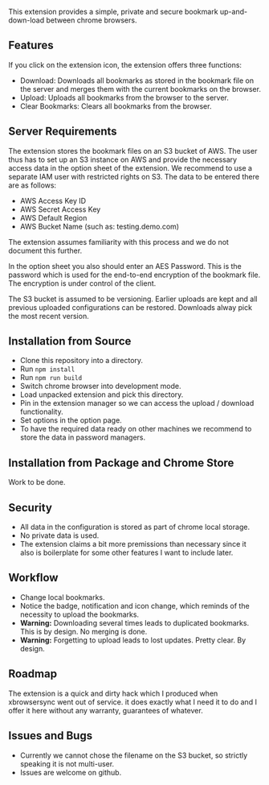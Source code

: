 This extension provides a simple, private and secure bookmark up-and-down-load between chrome browsers.

## Features

If you click on the extension icon, the extension offers three functions:
* Download: Downloads all bookmarks as stored in the bookmark file on the server and merges them with the current bookmarks on the browser.
* Upload: Uploads all bookmarks from the browser to the server. 
* Clear Bookmarks: Clears all bookmarks from the browser.

## Server Requirements

The extension stores the bookmark files on an S3 bucket of AWS. The user thus has to set up an S3
instance on AWS and provide the necessary access data in the option sheet of the extension.
We recommend to use a separate IAM user with restricted rights on S3. The data to be entered there are as follows:

* AWS Access Key ID
* AWS Secret Access Key
* AWS Default Region
* AWS Bucket Name (such as: testing.demo.com)

The extension assumes familiarity with this process and we do not document this further.

In the option sheet you also should enter an AES Password. This is the password which is
used for the end-to-end encryption of the bookmark file. The encryption is under control of the client.

The S3 bucket is assumed to be versioning. Earlier uploads are kept and all previous uploaded
configurations can be restored. Downloads alway pick the most recent version.

## Installation from Source

* Clone this repository into a directory.
* Run <code>npm install</code>
* Run <code>npm run build</code>
* Switch chrome browser into development mode.
* Load unpacked extension and pick this directory.
* Pin in the extension manager so we can access the upload / download functionality.
* Set options in the option page. 
* To have the required data ready on other machines we recommend to store the data in password managers.


## Installation from Package and Chrome Store 

Work to be done.

## Security

* All data in the configuration is stored as part of chrome local storage. 
* No private data is used.
* The extension claims a bit more premissions than necessary since it also is boilerplate for some other features I want to include later.

## Workflow

* Change local bookmarks.
* Notice the badge, notification and icon change, which reminds of the necessity to upload the bookmarks.
* **Warning:** Downloading several times leads to duplicated bookmarks. This is by design. No merging is done.
* **Warning:** Forgetting to upload leads to lost updates. Pretty clear. By design.

## Roadmap

The extension is a quick and dirty hack which I produced when xbrowsersync went out of service.
it does exactly what I need it to do and I offer it here without any warranty, guarantees of whatever.

## Issues and Bugs

* Currently we cannot chose the filename on the S3 bucket, so strictly speaking it is not multi-user.
* Issues are welcome on github.




